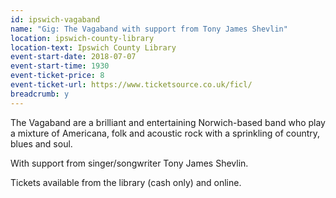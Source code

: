 ```yaml
---
id: ipswich-vagaband
name: "Gig: The Vagaband with support from Tony James Shevlin"
location: ipswich-county-library
location-text: Ipswich County Library
event-start-date: 2018-07-07
event-start-time: 1930
event-ticket-price: 8
event-ticket-url: https://www.ticketsource.co.uk/ficl/
breadcrumb: y
---
```


The Vagaband are a brilliant and entertaining Norwich-based band who play a mixture of Americana, folk and acoustic rock with a sprinkling of country, blues and soul.

With support from singer/songwriter Tony James Shevlin.

Tickets available from the library (cash only) and online.

